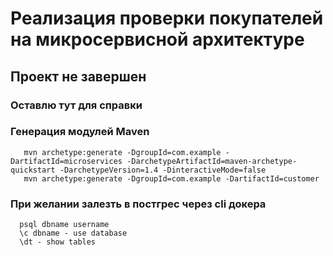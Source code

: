 # Реализация проверки покупателей на микросервисной архитектуре

## Проект не завершен

### Оставлю тут для справки

### Генерация модулей Maven
```console
   mvn archetype:generate -DgroupId=com.example -DartifactId=microservices -DarchetypeArtifactId=maven-archetype-quickstart -DarchetypeVersion=1.4 -DinteractiveMode=false
   mvn archetype:generate -DgroupId=com.example -DartifactId=customer
```

### При желании залезть в постгрес через cli докера

```console
  psql dbname username
  \c dbname - use database
  \dt - show tables
```

